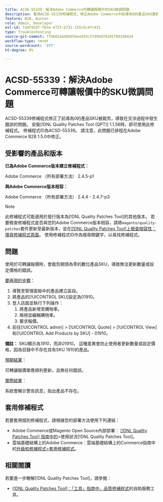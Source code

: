 ```yaml
---
title: ACSD-55339：解決Adobe Commerce可轉讓報價中的SKU微調問題
description: 套用ACSD-55339修補程式，修正Adobe Commerce中前導為0的產品SKU遭到修剪，而造成交涉錯誤的問題。
feature: B2B, Quotes
role: Admin, Developer
exl-id: 7a9f92df-fb3e-4723-b731-155c6c4fc431
type: Troubleshooting
source-git-commit: 7fdb02a6d89d50ea593c5fd99d78101f89198424
workflow-type: tm+mt
source-wordcount: '377'
ht-degree: 0%

---
```


# ACSD-55339：解決Adobe Commerce可轉讓報價中的SKU微調問題

ACSD-55339修補程式修正了前導為0的產品SKU被裁剪，導致在交涉過程中發生錯誤的問題。 安裝[!DNL Quality Patches Tool (QPT)] 1.1.56時，即可使用此修補程式。 修補程式ID為ACSD-55339。 請注意，此問題已排程在Adobe Commerce B2B 1.5.0中修正。

## 受影響的產品和版本

**已為Adobe Commerce版本建立修補程式：**

Adobe Commerce （所有部署方法） 2.4.5-p1

**與Adobe Commerce版本相容：**

Adobe Commerce （所有部署方法） 2.4.4 - 2.4.7-p3

>[!NOTE]
>
>此修補程式可能適用於發行版本為[!DNL Quality Patches Tool]的其他版本。 若要檢查修補程式是否與您的Adobe Commerce版本相容，請將`magento/quality-patches`套件更新至最新版本，並在[[!DNL Quality Patches Tool]上檢查相容性：搜尋修補程式頁面](https://experienceleague.adobe.com/tools/commerce-quality-patches/index.html?lang=zh-Hant)。 使用修補程式ID作為搜尋關鍵字，以尋找修補程式。

## 問題

使用於可轉讓報價時，會裁剪開頭為零的數位產品SKU，導致無法更新數量或設定價格的錯誤。

<u>要再現的步驟</u>：

1. 導覽至管理面板中的產品建立區段。
1. 將產品的[!UICONTROL SKU]設定為01910。
1. 登入店面並執行下列操作：
   1. 將產品新增至購物車。
   1. 檢視並編輯購物車。
   1. 要求報價。
1. 前往[!UICONTROL admin] > [!UICONTROL Quote] > [!UICONTROL View]和[!UICONTROL Add Products by SKU] - 01910。

**備註：** SKU顯示為&#x200B;*1910*，而非&#x200B;*01910*。 這種差異會防止使用者更新數量或設定價格，因為目錄中不存在具有SKU 1910的產品。

<u>預期結果</u>：

可轉讓報價單應順利更新，且無任何錯誤。

<u>實際結果</u>：

系統會顯示警告訊息，指出產品不存在。

## 套用修補程式

若要套用個別修補程式，請根據您的部署方法使用下列連結：

* Adobe Commerce或Magento Open Source內部部署： [[!DNL Quality Patches Tool] 指南中的](/help/tools/quality-patches-tool/usage.md)>使用狀況[!DNL Quality Patches Tool]。
* 雲端基礎結構上的Adobe Commerce：雲端基礎結構上的Commerce指南中的[升級和修補程式>套用修補程式](https://experienceleague.adobe.com/docs/commerce-cloud-service/user-guide/develop/upgrade/apply-patches.html?lang=zh-Hant)。


## 相關閱讀

若要進一步瞭解[!DNL Quality Patches Tool]，請參閱：

* [[!DNL Quality Patches Tool]：「工具」指南中，品質修補程式](/help/tools/quality-patches-tool/quality-patches-tool-to-self-serve-quality-patches.md)的自助服務工具。
